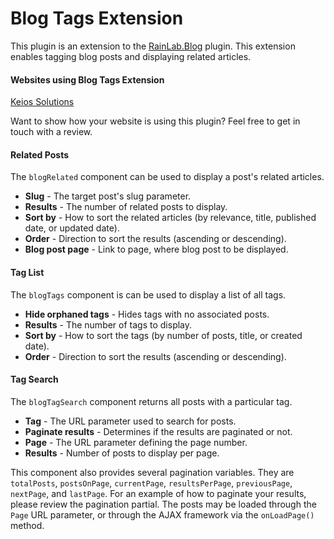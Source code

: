 # Blog Tags Extension
This plugin is an extension to the [RainLab.Blog](https://github.com/rainlab/blog-plugin) plugin. This extension enables tagging blog posts and displaying related articles.

#### Websites using Blog Tags Extension
[Keios Solutions](http://blog.keios.eu/)

Want to show how your website is using this plugin? Feel free to get in touch with a review.

#### Related Posts
The `blogRelated` component can be used to display a post's related articles.

- **Slug** - The target post's slug parameter.
- **Results** - The number of related posts to display.
- **Sort by** - How to sort the related articles (by relevance, title, published date, or updated date).
- **Order** - Direction to sort the results (ascending or descending).
- **Blog post page** - Link to page, where blog post to be displayed.

#### Tag List
The `blogTags` component is can be used to display a list of all tags.

- **Hide orphaned tags** - Hides tags with no associated posts.
- **Results** - The number of tags to display.
- **Sort by** - How to sort the tags (by number of posts, title, or created date).
- **Order** - Direction to sort the results (ascending or descending).

#### Tag Search
The `blogTagSearch` component returns all posts with a particular tag.

- **Tag** - The URL parameter used to search for posts.
- **Paginate results** - Determines if the results are paginated or not.
- **Page** - The URL parameter defining the page number.
- **Results** - Number of posts to display per page.

This component also provides several pagination variables. They are ```totalPosts```, ```postsOnPage```, ```currentPage```, ```resultsPerPage```, ```previousPage```, ```nextPage```, and ```lastPage```. For an example of how to paginate your results, please review the pagination partial. The posts may be loaded through the ```Page``` URL parameter, or through the AJAX framework via the ```onLoadPage()``` method.
